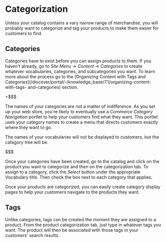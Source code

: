 # Categorization

Unless your catalog contains a vary narrow range of merchandise, you will
probably want to categorize and tag your products to make them easier for
customers to find. 

## Categories

Categories have to exist before you can assign products to them. If you haven't
already, go to *Site Menu* &rarr; *Content* &rarr; *Categories* to create
whatever vocabularies, categories, and subcategories you want. To learn more
about the process go to the [Organizing Content with Tags and
Categories](/discover/portal/-/knowledge_base/7.1/organizing-content-with-tags-
and-categories)
section.

+$$$

The names of your categories are not a matter of indifference. As you set up
your web store, you're likely to eventually use a *Commerce Category Navigation*
portlet to help your customers find what they want. This portlet uses your
category names to create a menu that directs customers exactly where they want
to go.

The names of your vocabularies will not be displayed to customers, but the
category tree will be.

$$$

Once your categories have been created, go to the catalog and click on the
product you want to categorize and then on the categorization tab. To assign to
a category, click the *Select* button under the appropriate Vocabulary title.
Then check the box next to each category that applies.

Once your products are categorized, you can easily create category display pages
to help your customers navigate to the products they want.

## Tags

Unlike categories, tags can be created the moment they are assigned to
a product. From the product categorization tab, just type in whatever tags you
want. The product will then be associated with those tags in your customers'
search results.
